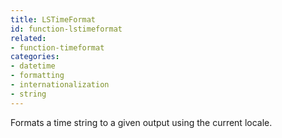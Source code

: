 ```yaml
---
title: LSTimeFormat
id: function-lstimeformat
related:
- function-timeformat
categories:
- datetime
- formatting
- internationalization
- string
---
```


Formats a time string to a given output using the current locale.
